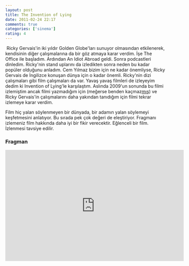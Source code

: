 ```yaml
---
layout: post
title: The Invention of Lying
date: 2011-02-24 22:17
comments: true
categories: ['sinema']
rating: 4
---
```

<img class="left" src="http://onurbaykal.com/uploads/2011/02/Invention_of_Lying.jpg" alt=""/>
Ricky Gervais'in iki yıldır Golden Globe'ları sunuyor olmasından etkilenerek, kendisinin diğer çalışmalarına da bir göz atmaya karar verdim. İşe The Office ile başladım. Ardından An Idiot Abroad geldi. Sonra podcastleri dinledim. Ricky'nin stand uplarını da izledikten sonra neden bu kadar popüler olduğunu anladım. Cem Yılmaz bizim için ne kadar önemliyse, Ricky Gervais de İngilizce konuşan dünya için o kadar önemli. Ricky'nin dizi çalışmaları gibi film çalışmaları da var. Yavaş yavaş filmleri de izleyeyim dedim ki Invention of Lying'le karşılaştım. Aslında 2009'un sonunda bu filmi izlemiştim ancak filmi yazmadığım için (meğerse benden kaçmaz<a href="http://onurbaykal.com/2009/12/the-boondock-saints-law-abiding-citizen-ve-the-invention-of-lying/">mış</a>) ve Ricky Gervais'in çalışmalarını daha yakından tanıdığım için filmi tekrar izlemeye karar verdim.

Film hiç yalan söylenmeyen bir dünyada, bir adamın yalan söylemeyi keşfetmesini anlatıyor. Bu sırada pek çok değeri de eleştiriyor. Fragmanı izlemeniz film hakkında daha iyi bir fikir verecektir. Eğlenceli bir film. İzlenmesi tavsiye edilir.

<h3>Fragman</h3>
<iframe title="YouTube video player" width="560" height="349" src="http://www.youtube.com/embed/a-H2dNfx-Uw?rel=0" frameborder="0" allowfullscreen></iframe>
